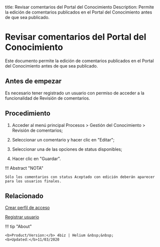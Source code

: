 title:  Revisar comentarios del Portal del Conocimiento
Description: Permite la edición de comentarios publicados en el Portal del Conocimiento antes de que sea publicado. 
# Revisar comentarios del Portal del Conocimiento

Este documento permite la edición de comentarios publicados en el Portal del Conocimiento antes de que sea publicado.

Antes de empezar
----------------

Es necesario tener registrado un usuario con permiso de acceder a la funcionalidad
de Revisión de comentarios.

Procedimiento
------------

1.  Acceder al menú principal Procesos \> Gestión del Conocimiento \> Revisión de
    comentarios;

2.  Seleccionar un comentario y hacer clic en "Editar";

3.  Seleccionar una de las opciones de status disponibles;

4.  Hacer clic en "Guardar".

!!! Abstract "NOTA"
    
    Sólo los comentarios con status Aceptado con edición deberán aparecer
    para los usuarios finales.  
    
Relacionado
----------------

[Crear perfil de acceso](/es-es/4biz-helium/initial-settings/access-settings/profile/create-profile-access.html)

[Registrar usuario](/es-es/4biz-helium/initial-settings/access-settings/user/users.html)    

!!! tip "About"

    <b>Product/Version:</b> 4biz | Helium &nbsp;&nbsp;
    <b>Updated:</b>11/03/2020

